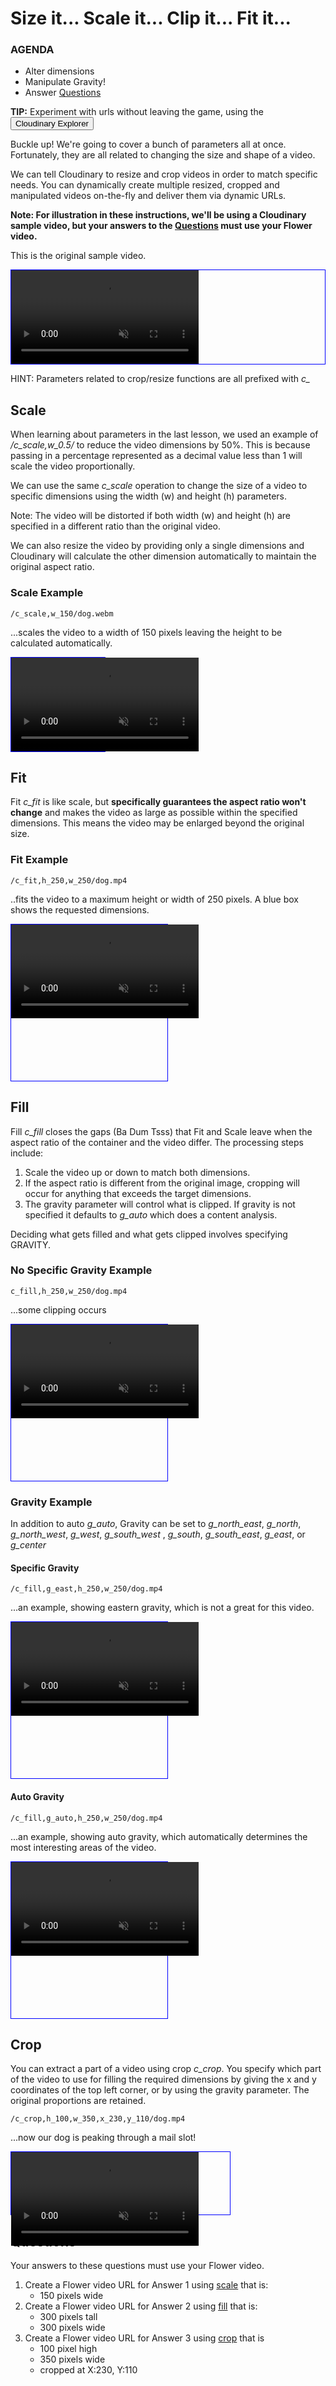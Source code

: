 # Size it... Scale it... Clip it... Fit it...

<div class="aside">
    <h3>AGENDA</h3>
    <ul>
      <li>Alter dimensions</li>
      <li>Manipulate Gravity!</li>
      <li>Answer <a href="#questions">Questions</a></li>
    </ul>
</div>

<b>TIP:</b> Experiment with urls without leaving the game, using the <button onclick='window.CloudinaryBrowser.showUrlExplorer();'>Cloudinary Explorer</button>

Buckle up!  We're going to cover a bunch of parameters all at once. Fortunately, they are all related to changing the
size and shape of a video.

We can tell Cloudinary to resize and crop videos in order to match specific needs. You can dynamically create multiple
resized, cropped and manipulated videos on-the-fly and deliver them via dynamic URLs.

**Note: For illustration in these instructions, we'll be using a Cloudinary sample video, but your answers to
the [Questions](#questions) must use your Flower video.**

This is the original sample video.
<div style="border:1px solid blue">
   <video muted controls>
      <source src="https://demo-res.cloudinary.com/video/upload/c_scale,w_690/dog.webm" type="video/mp4">
   </video>
</div>

HINT: Parameters related to crop/resize functions are all prefixed with *c_*

## <a name="scale">Scale</a>

When learning about parameters in the last lesson, we used an example of _/c_scale,w_0.5/_ to reduce the video dimensions by 50%. This is
because passing in a percentage represented as a decimal value less than 1 will scale the video proportionally.

We can use the same *c_scale* operation to change the size of a video to specific dimensions using the width (w) and height (h) parameters.

Note: The video will be distorted if both width (w) and height (h) are specified in a different ratio than the original
video.

We can also resize the video by providing only a single dimensions and Cloudinary will calculate the other dimension automatically to maintain the original aspect ratio.

### Scale Example

```
/c_scale,w_150/dog.webm
```

...scales the video to a width of 150 pixels leaving the height to be calculated automatically.
<div style="border:1px solid blue;width:150px;">
   <video muted controls>
      <source src="https://demo-res.cloudinary.com/video/upload/c_scale,w_150/dog.webm" type="video/mp4">
   </video>
</div>

## <a name="fit">Fit</a>

Fit *c_fit* is like scale, but **specifically guarantees the aspect ratio won't change** and makes the video as large as
possible within the specified dimensions. This means the video may be enlarged beyond the original size.

### Fit Example

```
/c_fit,h_250,w_250/dog.mp4
```

..fits the video to a maximum height or width of 250 pixels. A blue box shows the requested dimensions.
<div style="border:1px solid blue;width:250px;height:250px;">
    <video muted controls>
        <source src="https://res.cloudinary.com/demo/video/upload/c_fit,h_250,w_250/dog.mp4" type="video/mp4">
    </video>
</div>

## <a name="fill">Fill</a>

Fill *c_fill* closes the gaps (Ba Dum Tsss) that Fit and Scale leave when the aspect ratio of the container and the
video differ. The processing steps include:

1. Scale the video up or down to match both dimensions.
2. If the aspect ratio is different from the original image, cropping will occur for anything that exceeds the target
   dimensions.
3. The gravity parameter will control what is clipped. If gravity is not specified it defaults to *g_auto* which does a
   content analysis.

Deciding what gets filled and what gets clipped involves specifying GRAVITY.

### No Specific Gravity Example

```
c_fill,h_250,w_250/dog.mp4
```

...some clipping occurs
<div style="border:1px solid blue;width:250px;height:250px;">
   <video muted controls>
      <source src="https://res.cloudinary.com/demo/video/upload/c_fill,h_250,w_250/dog.mp4" type="video/mp4">
   </video>
</div>

### Gravity Example

In addition to auto *g_auto*, Gravity can be set to *g_north_east*, *g_north*, *g_north_west*, *g_west*, *g_south_west*
, *g_south*, *g_south_east*, *g_east*, or *g_center*

#### Specific Gravity

```
/c_fill,g_east,h_250,w_250/dog.mp4
```

...an example, showing eastern gravity, which is not a great for this video.
<div style="border:1px solid blue;width:250px;height:250px;">
   <video muted controls>
      <source src="https://res.cloudinary.com/demo/video/upload/c_fill,g_east,h_250,w_250/dog.mp4" type="video/mp4">
   </video>
</div>

#### Auto Gravity

```
/c_fill,g_auto,h_250,w_250/dog.mp4
```

...an example, showing auto gravity, which automatically determines the most interesting areas of the video.
<div style="border:1px solid blue;width:250px;height:250px;">
   <video muted controls>
      <source src="https://res.cloudinary.com/demo/video/upload/c_fill,g_auto,h_250,w_250/dog.mp4" type="video/mp4">
   </video>
</div>

## <a name="crop">Crop</a>

You can extract a part of a video using crop *c_crop*. You specify which part of the video to use for filling the
required dimensions by giving the x and y coordinates of the top left corner, or by using the gravity parameter. The
original proportions are retained.

```
/c_crop,h_100,w_350,x_230,y_110/dog.mp4
```
...now our dog is peaking through a mail slot!
<div style="border:1px solid blue;width:350px;height:100px;">
   <video muted controls>
      <source src="https://res.cloudinary.com/demo/video/upload/c_crop,h_100,w_350,x_230,y_110/dog.mp4" type="video/mp4">
   </video>
</div>


## <a name="questions">Questions</a>

Your answers to these questions must use your Flower video.
<!-- @todo-p2 rewrite these with reasons for a final layout -->

1. <a name="q1"></a>Create a Flower video URL for <a onclick="jQuery('input')[0].focus()">Answer 1</a> using [scale](#scale) that is:
   - 150 pixels wide
2. <a name="q2"></a>Create a Flower video URL for <a onclick="jQuery('input')[1].focus()">Answer 2</a> using [fill](#fill) that is:
   - 300 pixels tall
   - 300 pixels wide
3. <a name="q3"></a>Create a Flower video URL for <a onclick="jQuery('input')[2].focus()">Answer 3</a> using [crop](#crop) that is
   - 100 pixel high
   - 350 pixels wide 
   - cropped at X:230, Y:110 